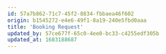 ```yaml
---
id: 57a7b862-71c7-45f2-8834-fbbaea46f602
origin: b1545272-e4e6-49f1-8a19-240e5fbd0aaa
title: 'Booking Request'
updated_by: 57ce677f-65c0-4ee0-bc33-c4255edf305b
updated_at: 1683188687
---
```

